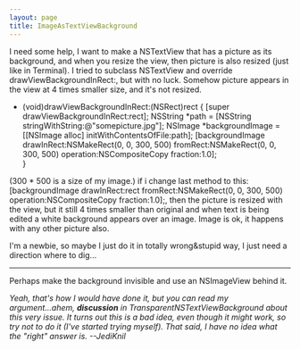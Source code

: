 ```yaml
---
layout: page
title: ImageAsTextViewBackground
---
```




I need some help, I want to make a NSTextView that has a picture as its background, and when you resize the view, then picture is also resized (just like in Terminal).
I tried to subclass NSTextView and override     drawViewBackgroundInRect:, but with no luck. Somehow picture appears in the view at 4 times smaller size, and it's not resized.

    
- (void)drawViewBackgroundInRect:(NSRect)rect
{
	[super drawViewBackgroundInRect:rect];
	NSString *path = [NSString stringWithString:@"somepicture.jpg"];
	NSImage *backgroundImage = [[NSImage alloc] initWithContentsOfFile:path];
	[backgroundImage drawInRect:NSMakeRect(0, 0, 300, 500)
				     fromRect:NSMakeRect(0, 0, 300, 500)
                                     operation:NSCompositeCopy fraction:1.0];	
}


(300 * 500 is a size of my image.)
if i change last method to this:     [backgroundImage drawInRect:rect fromRect:NSMakeRect(0, 0, 300, 500) operation:NSCompositeCopy fraction:1.0];, then the picture is resized with the view, but it still 4 times smaller than original and when text is being edited a white background appears over an image.
Image is ok, it happens with any other picture also.

I'm a newbie, so maybe I just do it in totally wrong&stupid way, I just need a direction where to dig...

----

Perhaps make the background invisible and use an NSImageView behind it.

*Yeah, that's how I would have done it, but you can read my argument...ahem, **discussion** in TransparentNSTextViewBackground about this very issue. It turns out this is a bad idea, even though it might work, so try not to do it (I've started trying myself). That said, I have no idea what the "right" answer is. --JediKnil*

